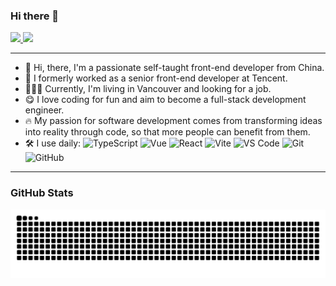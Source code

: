 ### Hi there 👋

<p>
  <a href="https://stackoverflow.com/users/13625125/kyrielin">
    <img src="https://img.shields.io/badge/-kyrielin-f48024?style=flat-square&labelColor=f48024&logo=stackoverflow&logoColor=white&link=https://stackoverflow.com/users/13625125/kyrielin">
   <a/>
  <a href="https://www.linkedin.com/in/kyrie-lin/">
    <img src="https://img.shields.io/badge/-kyrielin-blue?style=flat-square&logo=Linkedin&logoColor=white&link=https://www.linkedin.com/in/kyrie-lin/">
  <a/>
</p>

-------
- 🔭 Hi, there, I'm a passionate self-taught front-end developer from China.
- 🏢 I formerly worked as a senior front-end developer at Tencent.
- 🧑🏻‍💻 Currently, I'm living in Vancouver and looking for a job.
- 😋 I love coding for fun and aim to become a full-stack development engineer.
- 🔥 My passion for software development comes from transforming ideas into reality through code, so that more people can benefit from them.
- 🛠️ I use daily:
  ![TypeScript](https://img.shields.io/badge/-Typescript-black?style=plastic&logo=typescript)
  ![Vue](https://img.shields.io/badge/-Vue-3b2e5a?style=plastic&logo=vue.js)
  ![React](https://img.shields.io/badge/-React-3b2e5a?style=plastic&logo=react)
  ![Vite](https://img.shields.io/badge/-Vite-3b2e5a?style=plastic&logo=vite)
  ![VS Code](https://img.shields.io/badge/-VS%20Code-007ACC?style=plastic&logo=visual-studio-code)
  ![Git](https://img.shields.io/badge/-Git-black?style=plastic&logo=git)
  ![GitHub](https://img.shields.io/badge/-GitHub-181717?style=plastic&logo=github)
-------

### GitHub Stats

<picture>
  <source media="(prefers-color-scheme: dark)" srcset="https://raw.githubusercontent.com/honkinglin/honkinglin/output/github-snake-dark.svg" />
  <source media="(prefers-color-scheme: light)" srcset="https://raw.githubusercontent.com/honkinglin/honkinglin/output/github-snake.svg" />
  <img alt="github contribution grid snake animation" src="https://raw.githubusercontent.com/honkinglin/honkinglin/output/github-snake.svg" />
</picture>
